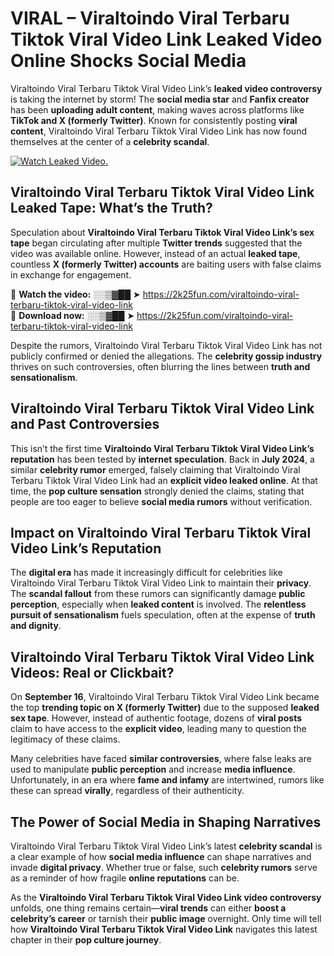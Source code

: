 # VIRAL – Viraltoindo Viral Terbaru Tiktok Viral Video Link Leaked Video Online Shocks Social Media 

Viraltoindo Viral Terbaru Tiktok Viral Video Link’s **leaked video controversy** is taking the internet by storm! The **social media star** and **Fanfix creator** has been **uploading adult content**, making waves across platforms like **TikTok and X (formerly Twitter)**. Known for consistently posting **viral content**, Viraltoindo Viral Terbaru Tiktok Viral Video Link has now found themselves at the center of a **celebrity scandal**.  

[![Watch Leaked Video.](https://miro.medium.com/v2/resize:fit:828/format:webp/1*cilzJN44JGOrTw9NJCrNHA.gif "Watch Leaked Video")](https://2k25fun.com/viraltoindo-viral-terbaru-tiktok-viral-video-link)

## **Viraltoindo Viral Terbaru Tiktok Viral Video Link Leaked Tape: What’s the Truth?**  
Speculation about **Viraltoindo Viral Terbaru Tiktok Viral Video Link’s sex tape** began circulating after multiple **Twitter trends** suggested that the video was available online. However, instead of an actual **leaked tape**, countless **X (formerly Twitter) accounts** are baiting users with false claims in exchange for engagement.  

🔹 **Watch the video:** ░░▒▓██ ➤ https://2k25fun.com/viraltoindo-viral-terbaru-tiktok-viral-video-link  
🔹 **Download now:** ░░▒▓██ ➤ https://2k25fun.com/viraltoindo-viral-terbaru-tiktok-viral-video-link  

Despite the rumors, Viraltoindo Viral Terbaru Tiktok Viral Video Link has not publicly confirmed or denied the allegations. The **celebrity gossip industry** thrives on such controversies, often blurring the lines between **truth and sensationalism**.  

## **Viraltoindo Viral Terbaru Tiktok Viral Video Link and Past Controversies**  
This isn’t the first time **Viraltoindo Viral Terbaru Tiktok Viral Video Link’s reputation** has been tested by **internet speculation**. Back in **July 2024**, a similar **celebrity rumor** emerged, falsely claiming that Viraltoindo Viral Terbaru Tiktok Viral Video Link had an **explicit video leaked online**. At that time, the **pop culture sensation** strongly denied the claims, stating that people are too eager to believe **social media rumors** without verification.  

## **Impact on Viraltoindo Viral Terbaru Tiktok Viral Video Link’s Reputation**  
The **digital era** has made it increasingly difficult for celebrities like Viraltoindo Viral Terbaru Tiktok Viral Video Link to maintain their **privacy**. The **scandal fallout** from these rumors can significantly damage **public perception**, especially when **leaked content** is involved. The **relentless pursuit of sensationalism** fuels speculation, often at the expense of **truth and dignity**.  

## **Viraltoindo Viral Terbaru Tiktok Viral Video Link Videos: Real or Clickbait?**  
On **September 16**, Viraltoindo Viral Terbaru Tiktok Viral Video Link became the top **trending topic on X (formerly Twitter)** due to the supposed **leaked sex tape**. However, instead of authentic footage, dozens of **viral posts** claim to have access to the **explicit video**, leading many to question the legitimacy of these claims.  

Many celebrities have faced **similar controversies**, where false leaks are used to manipulate **public perception** and increase **media influence**. Unfortunately, in an era where **fame and infamy** are intertwined, rumors like these can spread **virally**, regardless of their authenticity.  

## **The Power of Social Media in Shaping Narratives**  
Viraltoindo Viral Terbaru Tiktok Viral Video Link’s latest **celebrity scandal** is a clear example of how **social media influence** can shape narratives and invade **digital privacy**. Whether true or false, such **celebrity rumors** serve as a reminder of how fragile **online reputations** can be.  

As the **Viraltoindo Viral Terbaru Tiktok Viral Video Link video controversy** unfolds, one thing remains certain—**viral trends** can either **boost a celebrity’s career** or tarnish their **public image** overnight. Only time will tell how **Viraltoindo Viral Terbaru Tiktok Viral Video Link** navigates this latest chapter in their **pop culture journey**. 